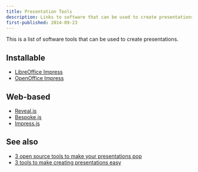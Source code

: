 ```yaml
---
title: Presentation Tools
description: Links to software that can be used to create presentations
first-published: 2014-09-23
---
```


This is a list of software tools that can be used to create presentations.

Installable
-----------

*   [LibreOffice Impress](http://www.libreoffice.org/discover/impress/)
*   [OpenOffice Impress](https://www.openoffice.org/product/impress.html)

Web-based
---------

*   [Reveal.js](http://lab.hakim.se/reveal-js/#/)
*   [Bespoke.js](http://markdalgleish.com/projects/bespoke.js/)
*   [Impress.js](https://impress.js.org/)

See also
--------

*   [3 open source tools to make your presentations pop](http://opensource.com/life/14/7/3-open-source-tools-make-your-presentations-pop)
*   [3 tools to make creating presentations easy](http://opensource.com/life/14/9/3-tools-easy-presentation)
